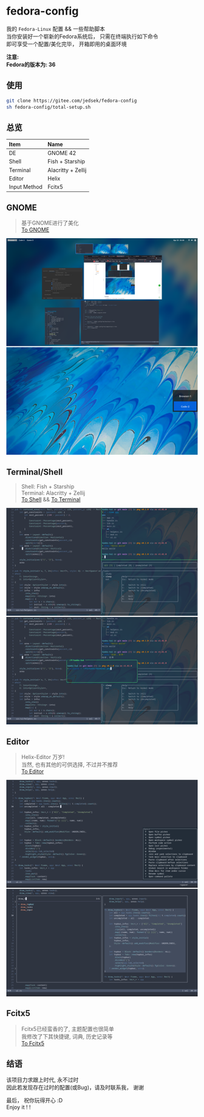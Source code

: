 # fedora-config
我的 `Fedora-Linux` 配置 && 一些帮助脚本  
当你安装好一个崭新的Fedora系统后， 只需在终端执行如下命令  
即可享受一个配置/美化完毕， 开箱即用的桌面环境  

**注意:**  
**Fedora的版本为: 36**

## 使用

```bash
git clone https://gitee.com/jedsek/fedora-config
sh fedora-config/total-setup.sh
```

## 总览

|Item|Name|
|:---|:---|
|DE|GNOME 42|
|Shell|Fish + Starship|
|Terminal|Alacritty + Zellij|
|Editor|Helix|
|Input Method|Fcitx5|

## GNOME
> 基于GNOME进行了美化  
> [To GNOME](gnome/)  

![GNOME-Overview](screenshots/gnome/overview.png)  
![GNOME-Desktop](screenshots/gnome/desktop.png)  

## Terminal/Shell 
> Shell: Fish + Starship  
> Terminal: Alacritty + Zellij  
> [To Shell](shells/) && [To Terminal](terminals/)  

![Terminal](screenshots/terminal/terminal.png)
![Terminal](screenshots/terminal/zellij.png)

## Editor
> Helix-Editor 万岁!  
> 当然, 也有其他的可供选择, 不过并不推荐  
> [To Editor](editors/)

![Helix-editing](screenshots/editors/helix-editing.png)
![Helix-symbol-picker](screenshots/editors/helix-symbol-picker.png)

## Fcitx5
> Fcitx5已经蛮香的了, 主题配置也很简单  
> 我修改了下其快捷键, 词典, 历史记录等  
>[To Fcitx5](fcitx5/)  

## 结语
该项目力求跟上时代, 永不过时  
因此若发现存在过时的配置(或Bug)，请及时联系我， 谢谢  
 
最后， 祝你玩得开心 :D  
Enjoy it ! !